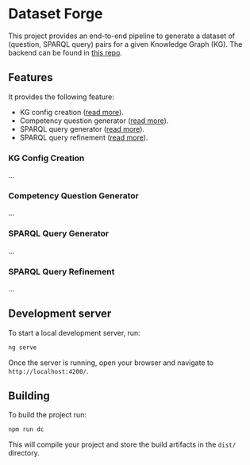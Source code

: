 # Dataset Forge

This project provides an end-to-end pipeline to generate a dataset of (question, SPARQL query) pairs for a given Knowledge Graph (KG). The backend can be found in [this repo](https://github.com/Wimmics/gen2kgbot).


## Features 

It provides the following feature:
- KG config creation ([read more](#kg-config-creation)).
- Competency question generator ([read more](#competency-question-generator)).
- SPARQL query generator ([read more](#sparql-query-generator)).
- SPARQL query refinement ([read more](#sparql-query-refinement)).

### KG Config Creation
...

### Competency Question Generator
...

### SPARQL Query Generator
...

### SPARQL Query Refinement
...

## Development server

To start a local development server, run:

```bash
ng serve
```

Once the server is running, open your browser and navigate to `http://localhost:4200/`.

## Building

To build the project run:

```bash
npm run dc
```

This will compile your project and store the build artifacts in the `dist/` directory.
